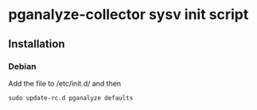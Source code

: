 # pganalyze-collector sysv init script

## Installation

### Debian
Add the file to /etc/init.d/ and then

```
sudo update-rc.d pganalyze defaults
```
